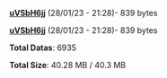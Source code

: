 [**uVSbH6jj**](/data/uVSbH6jj.txt) (28/01/23 - 21:28)- 839 bytes

[**uVSbH6jj**](/data/uVSbH6jj.txt) (28/01/23 - 21:28)- 839 bytes

**Total Datas**: 6935

**Total Size**: 40.28 MB / 40.3 MB